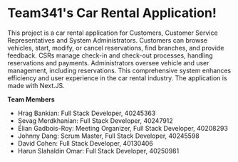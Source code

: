 # Team341's Car Rental Application!

This project is a car rental application for Customers, Customer Service Representatives and System Administrators. Customers can browse vehicles, start, modify, or cancel reservations, find branches, and provide feedback. CSRs manage check-in and check-out processes, handling reservations and payments. Administrators oversee vehicle and user management, including reservations. This comprehensive system enhances efficiency and user experience in the car rental industry. The application is made with Next.JS.


**Team Members**

- Hrag Bankian: Full Stack Developer, 40245363
- Sevag Merdkhanian: Full Stack Developer, 40247912
- Élian Gadbois-Roy: Meeting Organizer, Full Stack Developer, 40208293
- Johnny Dang: Scrum Master, Full Stack Developer, 40245598
- David Cohen: Full Stack Developer, 40130406
- Harun Slahaldin Omar: Full Stack Developer, 40250981


